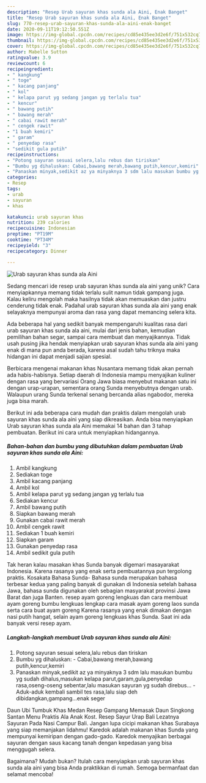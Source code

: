 ```yaml
---
description: "Resep Urab sayuran khas sunda ala Aini, Enak Banget"
title: "Resep Urab sayuran khas sunda ala Aini, Enak Banget"
slug: 770-resep-urab-sayuran-khas-sunda-ala-aini-enak-banget
date: 2020-09-11T19:12:50.551Z
image: https://img-global.cpcdn.com/recipes/cd85e435ee3d2e6f/751x532cq70/urab-sayuran-khas-sunda-ala-aini-foto-resep-utama.jpg
thumbnail: https://img-global.cpcdn.com/recipes/cd85e435ee3d2e6f/751x532cq70/urab-sayuran-khas-sunda-ala-aini-foto-resep-utama.jpg
cover: https://img-global.cpcdn.com/recipes/cd85e435ee3d2e6f/751x532cq70/urab-sayuran-khas-sunda-ala-aini-foto-resep-utama.jpg
author: Mabelle Sutton
ratingvalue: 3.9
reviewcount: 6
recipeingredient:
- " kangkung"
- " toge"
- " kacang panjang"
- " kol"
- " kelapa parut yg sedang jangan yg terlalu tua"
- " kencur"
- " bawang putih"
- " bawang merah"
- " cabai rawit merah"
- " cengek rawit"
- "1 buah kemiri"
- " garam"
- " penyedap rasa"
- "sedikit gula putih"
recipeinstructions:
- "Potong sayuran sesuai selera,lalu rebus dan tiriskan"
- "Bumbu yg dihaluskan: Cabai,bawang merah,bawang putih,kencur,kemiri"
- "Panaskan minyak,sedikit az ya minyaknya 3 sdm lalu masukan bumbu yg sudah dihalus,masukan kelapa parut,garam,gula,penyedap rasa,oseng-oseng sebentar,lalu masukan sayuran yg sudah direbus... Aduk-aduk kembali sambil tes rasa,lalu siap deh dibidangkan,gampang...enak seger"
categories:
- Resep
tags:
- urab
- sayuran
- khas

katakunci: urab sayuran khas 
nutrition: 239 calories
recipecuisine: Indonesian
preptime: "PT19M"
cooktime: "PT34M"
recipeyield: "3"
recipecategory: Dinner

---
```



![Urab sayuran khas sunda ala Aini](https://img-global.cpcdn.com/recipes/cd85e435ee3d2e6f/751x532cq70/urab-sayuran-khas-sunda-ala-aini-foto-resep-utama.jpg)

Sedang mencari ide resep urab sayuran khas sunda ala aini yang unik? Cara menyiapkannya memang tidak terlalu sulit namun tidak gampang juga. Kalau keliru mengolah maka hasilnya tidak akan memuaskan dan justru cenderung tidak enak. Padahal urab sayuran khas sunda ala aini yang enak selayaknya mempunyai aroma dan rasa yang dapat memancing selera kita.

Ada beberapa hal yang sedikit banyak mempengaruhi kualitas rasa dari urab sayuran khas sunda ala aini, mulai dari jenis bahan, kemudian pemilihan bahan segar, sampai cara membuat dan menyajikannya. Tidak usah pusing jika hendak menyiapkan urab sayuran khas sunda ala aini yang enak di mana pun anda berada, karena asal sudah tahu triknya maka hidangan ini dapat menjadi sajian spesial.

Berbicara mengenai makanan khas Nusantara memang tidak akan pernah ada habis-habisnya. Setiap daerah di Indonesia mampu menyajikan kuliner dengan rasa yang bervariasi Orang Jawa biasa menyebut makanan satu ini dengan urap-urapan, sementara orang Sunda menyebutnya dengan urab. Walaupun urang Sunda terkenal senang bercanda alias ngabodor, mereka juga bisa marah.


Berikut ini ada beberapa cara mudah dan praktis dalam mengolah urab sayuran khas sunda ala aini yang siap dikreasikan. Anda bisa menyiapkan Urab sayuran khas sunda ala Aini memakai 14 bahan dan 3 tahap pembuatan. Berikut ini cara untuk menyiapkan hidangannya.

<!--inarticleads1-->

##### Bahan-bahan dan bumbu yang dibutuhkan dalam pembuatan Urab sayuran khas sunda ala Aini:

1. Ambil  kangkung
1. Sediakan  toge
1. Ambil  kacang panjang
1. Ambil  kol
1. Ambil  kelapa parut yg sedang jangan yg terlalu tua
1. Sediakan  kencur
1. Ambil  bawang putih
1. Siapkan  bawang merah
1. Gunakan  cabai rawit merah
1. Ambil  cengek rawit
1. Sediakan 1 buah kemiri
1. Siapkan  garam
1. Gunakan  penyedap rasa
1. Ambil sedikit gula putih


Tak heran kalau masakan khas Sunda banyak digemari masayarakat Indonesia. Karena rasanya yang enak serta pembuatannya pun tergolong praktis. Kosakata Bahasa Sunda- Bahasa sunda merupakan bahasa terbesar kedua yang paling banyak di gunakan di Indonesia setelah bahasa Jawa, bahasa sunda digunakan oleh sebagian masyarakat provinsi Jawa Barat dan juga Banten. resep ayam goreng lengkuas dan cara membuat ayam goreng bumbu lengkuas lengkap cara masak ayam goreng laos sunda serta cara buat ayam goreng Karena rasanya yang enak dimakan dengan nasi putih hangat, selain ayam goreng lengkuas khas Sunda. Saat ini ada banyak versi resep ayam. 

<!--inarticleads2-->

##### Langkah-langkah membuat Urab sayuran khas sunda ala Aini:

1. Potong sayuran sesuai selera,lalu rebus dan tiriskan
1. Bumbu yg dihaluskan: - Cabai,bawang merah,bawang putih,kencur,kemiri
1. Panaskan minyak,sedikit az ya minyaknya 3 sdm lalu masukan bumbu yg sudah dihalus,masukan kelapa parut,garam,gula,penyedap rasa,oseng-oseng sebentar,lalu masukan sayuran yg sudah direbus... - Aduk-aduk kembali sambil tes rasa,lalu siap deh dibidangkan,gampang...enak seger


Daun Ubi Tumbuk Khas Medan Resep Gampang Memasak Daun Singkong Santan Menu Praktis Ala Anak Kost. Resep Sayur Urap Bali Lezatnya Sayuran Pada Nasi Campur Bali. Jangan lupa cicipi makanan khas Surabaya yang siap memanjakan lidahmu! Karedok adalah makanan khas Sunda yang mempunyai kemiripan dengan gado-gado. Karedok menyajikan berbagai sayuran dengan saus kacang tanah dengan kepedasan yang bisa menggugah selera. 

Bagaimana? Mudah bukan? Itulah cara menyiapkan urab sayuran khas sunda ala aini yang bisa Anda praktikkan di rumah. Semoga bermanfaat dan selamat mencoba!
